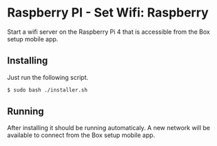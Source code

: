# Raspberry PI - Set Wifi: Raspberry

Start a wifi server on the Raspberry Pi 4 that is accessible from the Box setup mobile app.

## Installing

Just run the following script.

```bash
$ sudo bash ./installer.sh
```

## Running

After installing it should be running automaticaly.
A new network will be available to connect from the Box setup mobile app.